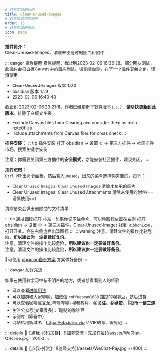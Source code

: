 ```yaml
---
# 这是文章的标题
title: Clear-Unused-lmages
# 这是侧边栏的顺序
order: 15
# 这是页面的图标
icon: page
---
```

**插件简介：**  
Clear-Unused-lmages，清理未使用过的图片和附件

::: danger 紧急提醒
紧急提醒，截止到2023-02-06 16:36:28。部分网友测试，此插件会将白板Canvas中的图片删除。请酌情自测，在下一个插件更新之前，谨慎使用。

- Clear-Unused-lmages 版本 1.0.6
- obsidian 版本 1.1.9
- 2023-02-06 16:40:48

截止到 2023-02-06 23:21:11，作者已经更新了软件版本`1.0.7`，**请尽快更新到此版本**，排除了白板文件夹。
- Exclude Canvas files from Clearing and consider them as main note0files
- Include attachments from Canvas files for cross check
:::

**插件安装：**
::: tip 插件安装
打开 obsidian → 设置 ⚙️ → 第三方插件 → 社区插件市场，搜索关键字安装

注意：你需要关闭第三方插件的**安全模式**，才能安装社区插件，建议关闭。
:::

**插件使用：**  
`Ctrl+P`呼出命令面板，然后输入`Unused`，出来的菜单选择你需要的，如下：

- Clear Unused Images: Clear Unused Images  清除未使用的图片
- Clear Unused Images: Clear Unused Attachments 清除未使用的附件(==谨慎使用==)

清除结束会弹出删除过的文件清单

::: tip 通过图标打开
补充：如果你记不住命令，可以将图标放置在右侧
打开 obsidian → 设置 ⚙️ → 第三方插件，Clear-Unused-lmages
找到 `RibbonIcon`，打开开关。会在右侧边栏出现图标
:::
::: warning
注意，清理文件的操作比较危险，**所以建议你一定要做好备份**。  
注意，清理文件的操作比较危险，**所以建议你一定要做好备份**。  
注意，清理文件的操作比较危险，**所以建议你一定要做好备份**。  

🍑可使用 [obsidian备份方案](/zh/documentation/ob备份方案.md) 方案做好备份
:::

::: danger 加群交流

如果在使用和学习中有不明白的地方，或者想看看别人的经验
- 可以查看[进阶用法](/zh/advanced)
- 可以加群和大家聊聊，加微信 `coffeebean1688` 蹦跶的咖啡豆，然后进群
- 可以查看[咖啡豆豆龙_哔哩哔哩](https://space.bilibili.com/618777356)) 视频教程。😜**关注、👍点赞、📀投币一键三连**
- 关注公众号(文章很多)：`蹦跶的咖啡豆
- 示例库（筹备中）
- 网站启用新域名：https://obsidian.vip 给VIP的你，很好记
:::

::: details 🌱【点我-扫码加群】
![加群交流！先加在拉](/assets/WeChat-QRcode.jpg =300x) 
::: 

::: details 🍻【点我-打赏】
![随缘支持](/assets/WeChat-Pay.jpg =x400)
::: 

